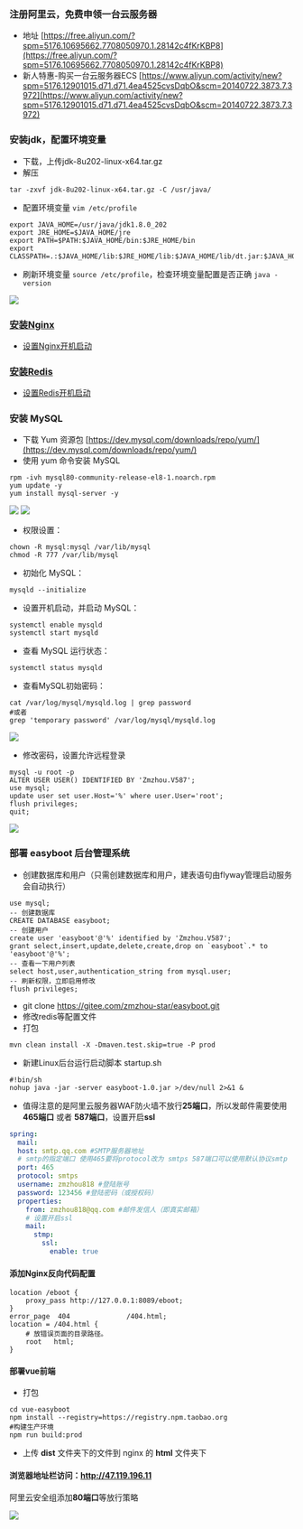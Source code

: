 ### 注册阿里云，免费申领一台云服务器
- 地址 [https://free.aliyun.com/?spm=5176.10695662.7708050970.1.28142c4fKrKBP8](https://free.aliyun.com/?spm=5176.10695662.7708050970.1.28142c4fKrKBP8)
- 新人特惠-购买一台云服务器ECS [https://www.aliyun.com/activity/new?spm=5176.12901015.d71.d71.4ea4525cvsDqbO&scm=20140722.3873.7.3972](https://www.aliyun.com/activity/new?spm=5176.12901015.d71.d71.4ea4525cvsDqbO&scm=20140722.3873.7.3972)

### 安装jdk，配置环境变量
- 下载，上传jdk-8u202-linux-x64.tar.gz
- 解压
```shell
tar -zxvf jdk-8u202-linux-x64.tar.gz -C /usr/java/
```
- 配置环境变量 `vim /etc/profile`
```shell
export JAVA_HOME=/usr/java/jdk1.8.0_202
export JRE_HOME=$JAVA_HOME/jre
export PATH=$PATH:$JAVA_HOME/bin:$JRE_HOME/bin
export CLASSPATH=.:$JAVA_HOME/lib:$JRE_HOME/lib:$JAVA_HOME/lib/dt.jar:$JAVA_HOME/lib/tools.jar
```
- 刷新环境变量 `source /etc/profile`，检查环境变量配置是否正确 `java -version`

![](imgs/java-version.png)

### [安装Nginx](/Linux/Nginx安装/README.md)
- [设置Nginx开机启动](/Linux/设置Nginx开机启动/README.md)

### [安装Redis](/Redis/Redis安装/README.md)
- [设置Redis开机启动](/Redis/设置Redis开机启动/README.md)

### 安装 MySQL
- 下载 Yum 资源包 [https://dev.mysql.com/downloads/repo/yum/](https://dev.mysql.com/downloads/repo/yum/)
- 使用 yum 命令安装 MySQL
```shell
rpm -ivh mysql80-community-release-el8-1.noarch.rpm
yum update -y
yum install mysql-server -y
```
![](imgs/yum-install-mysql1.png)
![](imgs/yum-install-mysql2.png)

- 权限设置：
```shell
chown -R mysql:mysql /var/lib/mysql
chmod -R 777 /var/lib/mysql
```
- 初始化 MySQL：
```shell
mysqld --initialize
```
- 设置开机启动，并启动 MySQL：
```shell
systemctl enable mysqld
systemctl start mysqld
```
- 查看 MySQL 运行状态：
```shell
systemctl status mysqld
```
- 查看MySQL初始密码：
```shell
cat /var/log/mysql/mysqld.log | grep password
#或者
grep 'temporary password' /var/log/mysql/mysqld.log
```

![](imgs/mysql-passwd.png)
  
- 修改密码，设置允许远程登录
```shell
mysql -u root -p
ALTER USER USER() IDENTIFIED BY 'Zmzhou.V587';
use mysql;
update user set user.Host='%' where user.User='root';
flush privileges;
quit;
```
![](imgs/mysql-change-passwd.png)

### 部署 easyboot 后台管理系统
- 创建数据库和用户（只需创建数据库和用户，建表语句由flyway管理启动服务会自动执行）
```mysql
use mysql;
-- 创建数据库
CREATE DATABASE easyboot;
-- 创建用户
create user 'easyboot'@'%' identified by 'Zmzhou.V587';
grant select,insert,update,delete,create,drop on `easyboot`.* to 'easyboot'@'%';
-- 查看一下用户列表
select host,user,authentication_string from mysql.user;
-- 刷新权限，立即启用修改
flush privileges;
```
- git clone https://gitee.com/zmzhou-star/easyboot.git
- 修改redis等配置文件
- 打包
```shell
mvn clean install -X -Dmaven.test.skip=true -P prod
```
- 新建Linux后台运行启动脚本 startup.sh
```shell
#!bin/sh
nohup java -jar -server easyboot-1.0.jar >/dev/null 2>&1 &
```
- 值得注意的是阿里云服务器WAF防火墙不放行**25端口**，所以发邮件需要使用 **465端口** 或者 **587端口**，设置开启**ssl**
```yaml
spring:
  mail:
  host: smtp.qq.com #SMTP服务器地址
  # smtp的指定端口 使用465要将protocol改为 smtps 587端口可以使用默认协议smtp
  port: 465
  protocol: smtps
  username: zmzhou818 #登陆账号
  password: 123456 #登陆密码（或授权码）
  properties:
    from: zmzhou818@qq.com #邮件发信人（即真实邮箱）
    # 设置开启ssl
    mail:
      stmp:
        ssl:
          enable: true
```

#### 添加Nginx反向代码配置
```text
location /eboot {
    proxy_pass http://127.0.0.1:8089/eboot;
}
error_page  404              /404.html;
location = /404.html {
    # 放错误页面的目录路径。
    root   html;
}
```
#### 部署vue前端
- 打包
```shell
cd vue-easyboot
npm install --registry=https://registry.npm.taobao.org
#构建生产环境
npm run build:prod
```
- 上传 **dist** 文件夹下的文件到 nginx 的 **html** 文件夹下

#### 浏览器地址栏访问：**http://47.119.196.11**
阿里云安全组添加**80端口**等放行策略

![](imgs/aliyun-security.png)